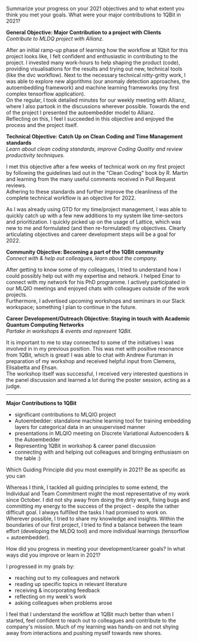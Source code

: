 Summarize your progress on your 2021 objectives and to what extent you think you met your goals. What were your major contributions to 1QBit in 2021?

**General Objective: Major Contribution to a project with Clients**  
_Contribute to MLDQ project with Allianz._  
  

After an initial ramp-up phase of learning how the workflow at 1Qbit for this project looks like, I felt confident and enthusiastic in contributing to the project. I invested many work-hours to help shaping the product (code), providing visualisations for the results and trying out new, technical tools (like the dvc workflow). Next to the necessary technical nitty-gritty work, I was able to explore new algorithms (our anomaly detection approaches, the autoembedding framework) and machine learning frameworks (my first complex tensorflow application).  
On the regular, I took detailed minutes for our weekly meeting with Allianz, where I also partook in the discussions wherever possible. Towards the end of the project I presented the autoembedder model to Allianz.  
Reflecting on this, I feel I succeeded in this objective and enjoyed the process and the project itself.  
  

**Technical Objective: Catch Up on Clean Coding and Time Management standards**  
_Learn about clean coding standards, improve Coding Quality and review productivity techniques._  
  

I met this objective after a few weeks of technical work on my first project by following the guidelines laid out in the "Clean Coding" book by R. Martin and learning from the many useful comments received in Pull Request reviews.  
Adhering to these standards and further improve the cleanliness of the complete technical workflow is an objective for 2022.  
  

As I was already using GTD for my time/project management, I was able to quickly catch up with a few new additions to my system like time-sectors and prioritization. I quickly picked up on the usage of Lattice, which was new to me and formulated (and then re-formulated) my objectives. Clearly articulating objectives and career development steps will be a goal for 2022.  
  

**Community Objective: Becoming a part of the 1QBit community**  
_Connect with & help out colleagues, learn about the company._  
  

After getting to know some of my colleagues, I tried to understand how I could possibly help out with my expertise and network. I helped Einar to connect with my network for his PhD programme. I actively participated in our MLQIO meetings and enjoyed chats with colleagues outside of the work projects.  
Furthermore, I advertised upcoming workshops and seminars in our Slack workspace; something I plan to continue in the future.  
  

**Career Development/Outreach Objective: Staying in touch with Academic Quantum Computing Networks**  
_Partake in workshops & events and represent 1QBit._  
  

It is important to me to stay connected to some of the initiatives I was involved in in my previous position. This was met with positive resonance from 1QBit, which is great! I was able to chat with Andrew Fursman in preparation of my workshop and received helpful input from Clemens, Elisabetta and Ehsan.  
The workshop itself was successful, I received very interested questions in the panel discussion and learned a lot during the poster session, acting as a judge.  
  

---

  

**Major Contributions to 1QBit**

-   significant contributions to MLQIO project
-   Autoembedder: standalone machine learning tool for training embedding layers for categorical data in an unsupervised manner
-   presentations in MLQIO meeting on Discrete Variational Autoencoders & the Autoembedder
-   Representing 1QBit in workshop & career panel discussion
-   connecting with and helping out colleagues and bringing enthusiasm on the table :)


Which Guiding Principle did you most exemplify in 2021? Be as specific as you can

Whereas I think, I tackled all guiding principles to some extend, the Individual and Team Commitment might the most representative of my work since October. I did not shy away from doing the dirty work, fixing bugs and committing my energy to the success of the project - despite the rather difficult goal. I always fulfilled the tasks I had promised to work on. Wherever possible, I tried to share my knowledge and insights. Within the boundaries of our first project, I tried to find a balance between the team effort (developing the MLDQ tool) and more individual learnings (tensorflow + autoembedder).


How did you progress in meeting your development/career goals? In what ways did you improve or learn in 2021?

I progressed in my goals by:  
  

-   reaching out to my colleagues and network
-   reading up specific topics in relevant literature
-   receiving & incorporating feedback
-   reflecting on my week's work
-   asking colleagues when problems arose

  

I feel that I understand the workflow at 1QBit much better than when I started, feel confident to reach out to colleagues and contribute to the company's mission. Much of my learning was hands-on and not shying away from interactions and pushing myself towards new shores.